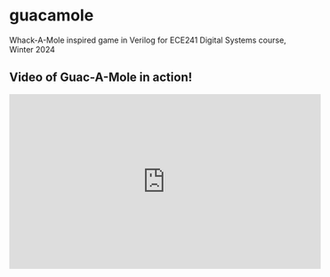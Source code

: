 # guacamole
Whack-A-Mole inspired game in Verilog for ECE241 Digital Systems course, Winter 2024
## Video of Guac-A-Mole in action!
<iframe src="https://drive.google.com/file/d/1FrGlYioX44sSAZPcc-EiGyVLlULiEgxx/view?usp=drive_link" width="560" height="315" frameborder="0" allowfullscreen></iframe>
